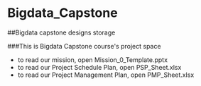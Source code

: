# Bigdata_Capstone
##Bigdata capstone designs storage

###This is Bigdata Capstone course's project space  
  - to read our mission, open Mission_0_Template.pptx  
  - to read our Project Schedule Plan, open PSP_Sheet.xlsx  
  - to read our Project Management Plan, open PMP_Sheet.xlsx  
